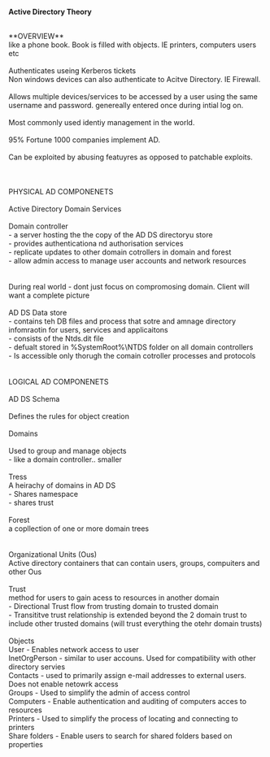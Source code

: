 **Active Directory Theory**

<br/>
**OVERVIEW**
<br/>
like a phone book. Book is filled with objects. IE printers, computers users etc<br/>
<br/>
Authenticates useing Kerberos tickets<br/>
Non windows devices can also authenticate to Acitve Directory. IE Firewall.<br/>
<br/>
Allows multiple devices/services to be accessed by a user using the same username and password. genereally entered once during intial log on.<br/>
<br/>
Most commonly used identiy management in the world.<br/>
<br/>
95% Fortune 1000 companies implement AD.<br/>
<br/>
Can be exploited by abusing featuyres as opposed to patchable exploits.<br/>
<br/>
<br/>
<br/>
PHYSICAL AD COMPONENETS<br/>
<br/>
Active Directory Domain Services<br/>
<br/>
Domain controller <br/>
- a server hosting the the copy of the AD DS directoryu store<br/>
- provides authenticationa nd authorisation services<br/>
- replicate updates to other domain cotrollers in domain and forest<br/>
- allow admin access to manage user accounts and network resources<br/>
<br/>
<br/>
During real world - dont just focus on compromosing domain. Client will want a complete picture<br/>
<br/>
AD DS Data store<br/>
- contains teh DB files and process that sotre and amnage directory infomraotin for users, services and applicaitons<br/>
- consists of the Ntds.dit file<br/>
- defualt stored in %SystemRoot%\NTDS folder on all domain controllers<br/>
- Is accessible only thorugh the comain cotroller processes and protocols<br/>
<br/>
<br/>
LOGICAL AD COMPONENETS<br/>
<br/>
AD DS Schema<br/>
<br/>
Defines the rules for object creation<br/>
<br/>
Domains<br/>
<br/>
Used to group and manage objects<br/>
- like a domain controller.. smaller<br/>
<br/>
Tress<br/>
A heirachy of domains in AD DS<br/>
- Shares namespace<br/>
- shares trust<br/>
<br/>
Forest<br/>
a copllection of one or more domain trees<br/>
<br/>
<br/>
Organizational Units (Ous)<br/>
Active directory containers that can contain users, groups, compuiters and other Ous<br/>
<br/>
Trust<br/>
method for users to gain acess to resources in another domain<br/>
- Directional Trust flow from trusting domain to trusted domain<br/>
- Transititve trust relationship is extended beyond the 2 domain trust to include other trusted domains (will trust everything the otehr domain trusts)<br/>
<br/>
Objects<br/>
User - Enables network access to user<br/>
InetOrgPerson - similar to user accouns. Used for compatibility with other directory servies<br/>
Contacts - used to primarily assign e-mail addresses to external users. Does not enable netowrk access<br/>
Groups - Used to simplify the admin of access control<br/>
Computers - Enable authentication and auditing of computers acces to resources<br/>
Printers - Used to simplify the process of locating and connecting to printers<br/>
Share folders - Enable users to search for shared folders based on properties<br/>
<br/>
<br/>
